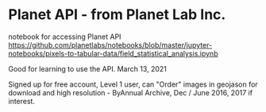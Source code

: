 # Planet API - from Planet Lab Inc.  

notebook for accessing Planet API  
https://github.com/planetlabs/notebooks/blob/master/jupyter-notebooks/pixels-to-tabular-data/field_statistical_analysis.ipynb  

Good for learning to use the API. 
March 13, 2021  

Signed up for free account, Level 1 user, can "Order" images in geojason for download and high resolution - ByAnnual Archive, Dec / June 2016, 2017 if interest. 
